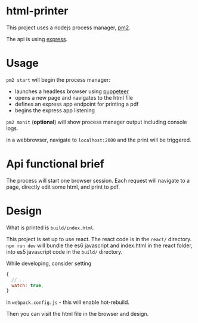 # html-printer

This project uses a nodejs process manager, [pm2](https://pm2.io/doc/en/runtime/overview/).

The api is using [express](https://expressjs.com/).

# Usage

`pm2 start` will begin the process manager:
 - launches a headless browser using [puppeteer](https://github.com/GoogleChrome/puppeteer)
 - opens a new page and navigates to the html file
 - defines an express app endpoint for printing a pdf
 - begins the express app listening

 `pm2 monit` (**optional**) will show process manager output including console logs.

 in a webbrowser, navigate to `localhost:2000` and the print will be triggered.

 # Api functional brief

 The process will start one browser session. Each request will navigate to a page, directly edit some html, and print to pdf.

 # Design

 What is printed is `build/index.html`. 

 This project is set up to use react. The react code is in the `react/` directory. `npm run dev` will bundle the es6 javascript and index.html in the react folder, into es5 javascript code in the `build/` directory.

  While developing, consider setting
  ````js
  {
    // ...
    watch: true,
  }
  ````

  in `webpack.config.js` - this will enable hot-rebuild.

  Then you can visit the html file in the browser and design.

  